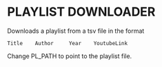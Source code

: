 # PLAYLIST DOWNLOADER

Downloads a playlist from a tsv file in the format

`Title    Author     Year    YoutubeLink`

Change PL_PATH to point to the playlist file.
